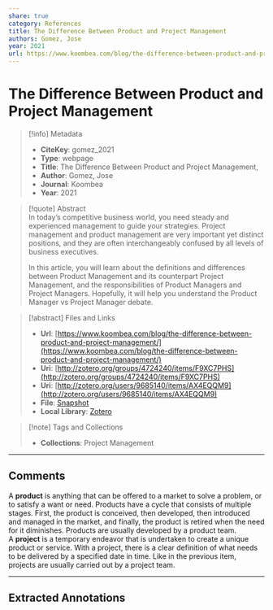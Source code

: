 ```yaml
---
share: true
category: References
title: The Difference Between Product and Project Management
authors: Gomez, Jose
year: 2021
url: https://www.koombea.com/blog/the-difference-between-product-and-project-management/
---
```

  
# The Difference Between Product and Project Management  
  
> [!info] Metadata  
> - **CiteKey**: gomez_2021  
> - **Type**: webpage  
> - **Title**: The Difference Between Product and Project Management,   
> - **Author**: Gomez, Jose  
> - **Journal**: Koombea   
> - **Year**: 2021   
  
> [!quote] Abstract  
> In today’s competitive business world, you need steady and experienced management to guide your strategies. Project management and product management are very important yet distinct positions, and they are often interchangeably confused by all levels of business executives.  
>   
> In this article, you will learn about the definitions and differences between Product Management and its counterpart Project Management, and the responsibilities of Product Managers and Project Managers. Hopefully, it will help you understand the Product Manager vs Project Manager debate.  
  
> [!abstract] Files and Links  
> - **Url**: [https://www.koombea.com/blog/the-difference-between-product-and-project-management/](https://www.koombea.com/blog/the-difference-between-product-and-project-management/)  
> - **Uri**: [http://zotero.org/groups/4724240/items/F9XC7PHS](http://zotero.org/groups/4724240/items/F9XC7PHS)  
> - **Uri**: [http://zotero.org/users/9685140/items/AX4EQQM9](http://zotero.org/users/9685140/items/AX4EQQM9)  
> - **File**: [Snapshot](file://C:%5CUsers%5C20003936%5CZotero%5Cstorage%5CTKBHY9MM%5Cthe-difference-between-product-and-project-management.html)  
> - **Local Library**: [Zotero]((zotero://select/library/items/AX4EQQM9))  
  
> [!note] Tags and Collections  
> - **Collections**: Project Management  
  
----  
  
## Comments  
A **product** is anything that can be offered to a market to solve a problem, or to satisfy a want or need. Products have a cycle that consists of multiple stages. First, the product is conceived, then developed, then introduced and managed in the market, and finally, the product is retired when the need for it diminishes. Products are usually developed by a product team.  
A **project** is a temporary endeavor that is undertaken to create a unique product or service. With a project, there is a clear definition of what needs to be delivered by a specified date in time. Like in the previous item, projects are usually carried out by a project team.  
  
  
  
----  
  
## Extracted Annotations  
  
